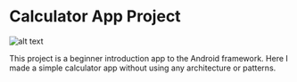 Calculator App Project
==========================

![alt text](https://drive.google.com/file/d/1_5HDBougWTIOmNSZo_DJ5dqZFcr7I5Xf/view?usp=sharing)  

This project is a beginner introduction app to the Android framework. Here I made a simple calculator app without using any architecture or patterns. 
